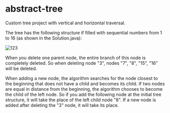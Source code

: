 # abstract-tree
Custom tree project with vertical and horizontal traversal.


The tree has the following structure if filled with sequential numbers from 1 to 16 (as shown in the Solution.java):

![123](https://user-images.githubusercontent.com/90202470/132716427-9fcdf627-01ae-4d2d-98ac-bc63f2c5acbe.png)

When you delete one parent node, the entire branch of this node is completely deleted. 
So when deleting node "3", nodes "7", "8", "15", "16" will be deleted.

When adding a new node, the algorithm searches for the node closest to the beginning that does not have a child and becomes its child. If two nodes are equal in distance from the beginning, the algorithm chooses to become the child of the left node. 
So if you add the following node at the initial tree structure, it will take the place of the left child node "8".
If a new node is added after deleting the "3" node, it will take its place.
